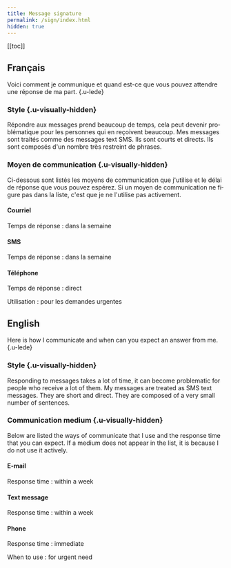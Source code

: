 ```yaml
---
title: Message signature
permalink: /sign/index.html
hidden: true
---
```


[[toc]]

<div lang="fr">

## Français

Voici comment je communique et quand est-ce que vous pouvez attendre une réponse de ma part. {.u-lede}

### Style {.u-visually-hidden}

Répondre aux messages prend beaucoup de temps, cela peut devenir problématique pour les personnes qui en reçoivent beaucoup.
Mes messages sont traités comme des messages text SMS. Ils sont courts et directs. Ils sont composés d'un nombre très restreint de phrases.

### Moyen de communication {.u-visually-hidden}

Ci-dessous sont listés les moyens de communication que j'utilise et le délai de réponse que vous pouvez espérez.
Si un moyen de communication ne figure pas dans la liste, c'est que je ne l'utilise pas activement.

#### Courriel

Temps de réponse
: dans la semaine

#### SMS

Temps de réponse
: dans la semaine

#### Téléphone

Temps de réponse
: direct

Utilisation
: pour les demandes urgentes


</div>

## English

Here is how I communicate and when can you expect an answer from me. {.u-lede}

### Style {.u-visually-hidden}

Responding to messages takes a lot of time, it can become problematic for people who receive a lot of them.
My messages are treated as SMS text messages. They are short and direct. They are composed of a very small number of sentences.

### Communication medium {.u-visually-hidden}

Below are listed the ways of communicate that I use and the response time that you can expect.
If a medium does not appear in the list, it is because I do not use it actively.

#### E-mail

Response time
: within a week

#### Text message

Response time
: within a week

#### Phone

Response time
: immediate

When to use
: for urgent need

